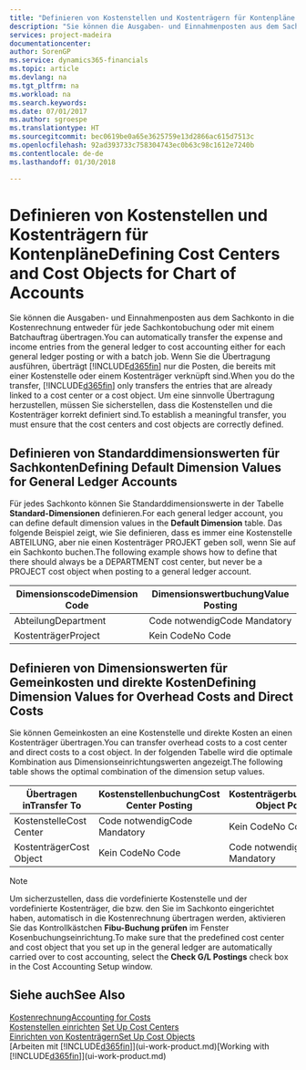 ```yaml
---
title: "Definieren von Kostenstellen und Kostenträgern für Kontenpläne | Microsoft Docs"
description: "Sie können die Ausgaben- und Einnahmenposten aus dem Sachkonto in die Kostenrechnung entweder für jede Sachkontobuchung oder mit einem Batchauftrag übertragen. Wenn Sie die Übertragung ausführen, überträgt das System nur die Posten, die bereits mit einer Kostenstelle oder einem Kostenträger verknüpft sind. Um eine sinnvolle Übertragung herzustellen, müssen Sie sicherstellen, dass die Kostenstellen und die Kostenträger korrekt definiert sind."
services: project-madeira
documentationcenter: 
author: SorenGP
ms.service: dynamics365-financials
ms.topic: article
ms.devlang: na
ms.tgt_pltfrm: na
ms.workload: na
ms.search.keywords: 
ms.date: 07/01/2017
ms.author: sgroespe
ms.translationtype: HT
ms.sourcegitcommit: bec0619be0a65e3625759e13d2866ac615d7513c
ms.openlocfilehash: 92ad393733c758304743ec0b63c98c1612e7240b
ms.contentlocale: de-de
ms.lasthandoff: 01/30/2018

---
```

# <a name="defining-cost-centers-and-cost-objects-for-chart-of-accounts"></a><span data-ttu-id="6b2eb-105">Definieren von Kostenstellen und Kostenträgern für Kontenpläne</span><span class="sxs-lookup"><span data-stu-id="6b2eb-105">Defining Cost Centers and Cost Objects for Chart of Accounts</span></span>
<span data-ttu-id="6b2eb-106">Sie können die Ausgaben- und Einnahmenposten aus dem Sachkonto in die Kostenrechnung entweder für jede Sachkontobuchung oder mit einem Batchauftrag übertragen.</span><span class="sxs-lookup"><span data-stu-id="6b2eb-106">You can automatically transfer the expense and income entries from the general ledger to cost accounting either for each general ledger posting or with a batch job.</span></span> <span data-ttu-id="6b2eb-107">Wenn Sie die Übertragung ausführen, überträgt [!INCLUDE[d365fin](includes/d365fin_md.md)] nur die Posten, die bereits mit einer Kostenstelle oder einem Kostenträger verknüpft sind.</span><span class="sxs-lookup"><span data-stu-id="6b2eb-107">When you do the transfer, [!INCLUDE[d365fin](includes/d365fin_md.md)] only transfers the entries that are already linked to a cost center or a cost object.</span></span> <span data-ttu-id="6b2eb-108">Um eine sinnvolle Übertragung herzustellen, müssen Sie sicherstellen, dass die Kostenstellen und die Kostenträger korrekt definiert sind.</span><span class="sxs-lookup"><span data-stu-id="6b2eb-108">To establish a meaningful transfer, you must ensure that the cost centers and cost objects are correctly defined.</span></span>  

## <a name="defining-default-dimension-values-for-general-ledger-accounts"></a><span data-ttu-id="6b2eb-109">Definieren von Standarddimensionswerten für Sachkonten</span><span class="sxs-lookup"><span data-stu-id="6b2eb-109">Defining Default Dimension Values for General Ledger Accounts</span></span>  
<span data-ttu-id="6b2eb-110">Für jedes Sachkonto können Sie Standarddimensionswerte in der Tabelle **Standard-Dimensionen** definieren.</span><span class="sxs-lookup"><span data-stu-id="6b2eb-110">For each general ledger account, you can define default dimension values in the **Default Dimension** table.</span></span> <span data-ttu-id="6b2eb-111">Das folgende Beispiel zeigt, wie Sie definieren, dass es immer eine Kostenstelle ABTEILUNG, aber nie einen Kostenträger PROJEKT geben soll, wenn Sie auf ein Sachkonto buchen.</span><span class="sxs-lookup"><span data-stu-id="6b2eb-111">The following example shows how to define that there should always be a DEPARTMENT cost center, but never be a PROJECT cost object when posting to a general ledger account.</span></span>  

|<span data-ttu-id="6b2eb-112">**Dimensionscode**</span><span class="sxs-lookup"><span data-stu-id="6b2eb-112">**Dimension Code**</span></span>|<span data-ttu-id="6b2eb-113">**Dimensionswertbuchung**</span><span class="sxs-lookup"><span data-stu-id="6b2eb-113">**Value Posting**</span></span>|  
|------------------------------------------|-----------------------------------------|  
|<span data-ttu-id="6b2eb-114">Abteilung</span><span class="sxs-lookup"><span data-stu-id="6b2eb-114">Department</span></span>|<span data-ttu-id="6b2eb-115">Code notwendig</span><span class="sxs-lookup"><span data-stu-id="6b2eb-115">Code Mandatory</span></span>|  
|<span data-ttu-id="6b2eb-116">Kostenträger</span><span class="sxs-lookup"><span data-stu-id="6b2eb-116">Project</span></span>|<span data-ttu-id="6b2eb-117">Kein Code</span><span class="sxs-lookup"><span data-stu-id="6b2eb-117">No Code</span></span>|  

## <a name="defining-dimension-values-for-overhead-costs-and-direct-costs"></a><span data-ttu-id="6b2eb-118">Definieren von Dimensionswerten für Gemeinkosten und direkte Kosten</span><span class="sxs-lookup"><span data-stu-id="6b2eb-118">Defining Dimension Values for Overhead Costs and Direct Costs</span></span>  
 <span data-ttu-id="6b2eb-119">Sie können Gemeinkosten an eine Kostenstelle und direkte Kosten an einen Kostenträger übertragen.</span><span class="sxs-lookup"><span data-stu-id="6b2eb-119">You can transfer overhead costs to a cost center and direct costs to a cost object.</span></span> <span data-ttu-id="6b2eb-120">In der folgenden Tabelle wird die optimale Kombination aus Dimensionseinrichtungswerten angezeigt.</span><span class="sxs-lookup"><span data-stu-id="6b2eb-120">The following table shows the optimal combination of the dimension setup values.</span></span>  

|<span data-ttu-id="6b2eb-121">Übertragen in</span><span class="sxs-lookup"><span data-stu-id="6b2eb-121">Transfer To</span></span>|<span data-ttu-id="6b2eb-122">Kostenstellenbuchung</span><span class="sxs-lookup"><span data-stu-id="6b2eb-122">Cost Center Posting</span></span>|<span data-ttu-id="6b2eb-123">Kostenträgerbuchung</span><span class="sxs-lookup"><span data-stu-id="6b2eb-123">Cost Object Posting</span></span>|  
|-----------------|-------------------------|-------------------------|  
|<span data-ttu-id="6b2eb-124">Kostenstelle</span><span class="sxs-lookup"><span data-stu-id="6b2eb-124">Cost Center</span></span>|<span data-ttu-id="6b2eb-125">Code notwendig</span><span class="sxs-lookup"><span data-stu-id="6b2eb-125">Code Mandatory</span></span>|<span data-ttu-id="6b2eb-126">Kein Code</span><span class="sxs-lookup"><span data-stu-id="6b2eb-126">No Code</span></span>|  
|<span data-ttu-id="6b2eb-127">Kostenträger</span><span class="sxs-lookup"><span data-stu-id="6b2eb-127">Cost Object</span></span>|<span data-ttu-id="6b2eb-128">Kein Code</span><span class="sxs-lookup"><span data-stu-id="6b2eb-128">No Code</span></span>|<span data-ttu-id="6b2eb-129">Code notwendig</span><span class="sxs-lookup"><span data-stu-id="6b2eb-129">Code Mandatory</span></span>|  

> [!NOTE]  
>  <span data-ttu-id="6b2eb-130">Um sicherzustellen, dass die vordefinierte Kostenstelle und der vordefinierte Kostenträger, die bzw. den Sie im Sachkonto eingerichtet haben, automatisch in die Kostenrechnung übertragen werden, aktivieren Sie das Kontrollkästchen **Fibu-Buchung prüfen** im Fenster Kosenbuchungseinrichtung.</span><span class="sxs-lookup"><span data-stu-id="6b2eb-130">To make sure that the predefined cost center and cost object that you set up in the general ledger are automatically carried over to cost accounting, select the **Check G/L Postings** check box in the Cost Accounting Setup window.</span></span>  

## <a name="see-also"></a><span data-ttu-id="6b2eb-131">Siehe auch</span><span class="sxs-lookup"><span data-stu-id="6b2eb-131">See Also</span></span>  
[<span data-ttu-id="6b2eb-132">Kostenrechnung</span><span class="sxs-lookup"><span data-stu-id="6b2eb-132">Accounting for Costs</span></span>](finance-manage-cost-accounting.md)  
<span data-ttu-id="6b2eb-133">[Kostenstellen einrichten](finance-how-to-set-up-cost-centers.md) </span><span class="sxs-lookup"><span data-stu-id="6b2eb-133">[Set Up Cost Centers](finance-how-to-set-up-cost-centers.md) </span></span>  
[<span data-ttu-id="6b2eb-134">Einrichten von Kostenträgern</span><span class="sxs-lookup"><span data-stu-id="6b2eb-134">Set Up Cost Objects</span></span>](finance-how-to-set-up-cost-objects.md)  
<span data-ttu-id="6b2eb-135">[Arbeiten mit [!INCLUDE[d365fin](includes/d365fin_md.md)]](ui-work-product.md)</span><span class="sxs-lookup"><span data-stu-id="6b2eb-135">[Working with [!INCLUDE[d365fin](includes/d365fin_md.md)]](ui-work-product.md)</span></span>

